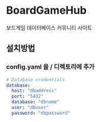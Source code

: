 # BoardGameHub
보드게임 데이터베이스 커뮤니티 사이트

## 설치방법

### config.yaml 을 / 디렉토리에 추가
```yaml
# Database credentials
database:
  host: "dbaddress"
  port: "5432"
  database: "dbname"
  user: "dbuser"
  password: "dbpassword"
```
